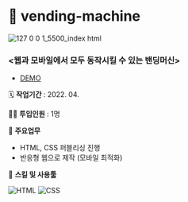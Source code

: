 # 🥤 vending-machine

![127 0 0 1_5500_index html](https://user-images.githubusercontent.com/66389585/163739220-bd1fc6f9-e7ba-4d4d-8b43-bbf338e9a713.png)

### <웹과 모바일에서 모두 동작시킬 수 있는 밴딩머신>

- [DEMO](https://plutoin.github.io/vending-machine)

🗓️ **작업기간** : 2022. 04.

👨‍💻 **투입인원** : 1명

📒 **주요업무** 
- HTML, CSS 퍼블리싱 진행
- 반응형 웹으로 제작 (모바일 최적화)

🌱 **스킬 및 사용툴**

![HTML](https://img.shields.io/badge/HTML-%23E34F26.svg?style=flat-square&logo=html5&logoColor=white)
![CSS](https://img.shields.io/badge/CSS-%231572B6.svg?style=flat-square&logo=css3&logoColor=white) 